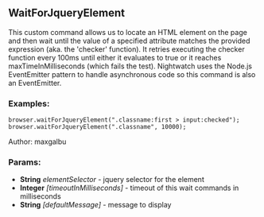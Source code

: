 

<!-- Start es6/commands/waitForJqueryElement.js -->

## WaitForJqueryElement

This custom command allows us to locate an HTML element on the page and then wait until the value of a
specified attribute matches the provided expression (aka. the 'checker' function).
It retries executing the checker function every 100ms until either it evaluates to true or it reaches
maxTimeInMilliseconds (which fails the test). Nightwatch uses the Node.js EventEmitter pattern to handle
asynchronous code so this command is also an EventEmitter.
### Examples:

    browser.waitForJqueryElement(".classname:first > input:checked");
    browser.waitForJqueryElement(".classname", 10000);

Author: maxgalbu

### Params:

* **String** *elementSelector* - jquery selector for the element
* **Integer** *[timeoutInMilliseconds]* - timeout of this wait commands in milliseconds
* **String** *[defaultMessage]* - message to display

<!-- End es6/commands/waitForJqueryElement.js -->

